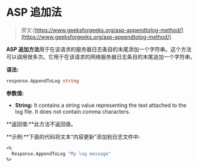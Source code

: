 # ASP 追加法

> 原文:[https://www.geeksforgeeks.org/asp-appendtolog-method/](https://www.geeksforgeeks.org/asp-appendtolog-method/)

**ASP 追加方法**用于在该请求的服务器日志条目的末尾添加一个字符串。这个方法可以调用很多次。它用于在该请求的网络服务器日志条目的末尾追加一个字符串。

**语法:**

```vb
response.AppendToLog string
```

**参数值:**

*   **String:** It contains a string value representing the text attached to the log file. It does not contain comma characters.

**返回值:**此方法不返回值。

**示例:**下面的代码将文本“内容更新”添加到日志文件中:

```vb
<%
  Response.AppendToLog "My log message"
%>
```
